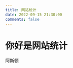 ```yaml
---
title: 网站统计
date: 2022-09-15 21:30:00
comments: false
---
```

# 你好是网站统计
阿斯顿

<!-- 访问地图 -->
<div id="map-chart" style="border-radius: 8px; height: 600px; padding: 10px;"></div>
<!-- 访问趋势 -->
<div id="trends-chart" style="border-radius: 8px; height: 300px; padding: 10px;"></div>
<!-- 访问来源 -->
<div id="sources-chart" style="border-radius: 8px; height: 300px; padding: 10px;"></div>

<script defer data-pjax src="/js/census.js"></script>